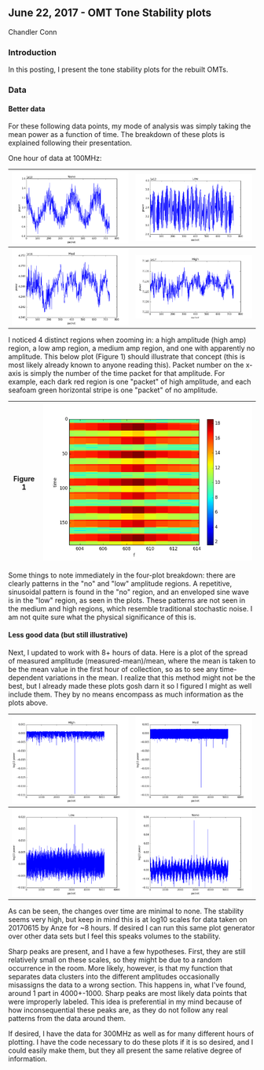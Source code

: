 ## June 22, 2017 - OMT Tone Stability plots
Chandler Conn

### Introduction

In this posting, I present the tone stability plots for the rebuilt OMTs.

### Data

#### Better data

For these following data points, my mode of analysis was simply taking the mean power as a function of time. The breakdown of these plots is explained following their presentation.

One hour of data at 100MHz:

|![alt-text](../20170622_ToneStability_and_Acrylic/ccno.png)|![alt-text](../20170622_ToneStability_and_Acrylic/cclow.png)|
|----|----|
|![alt-text](../20170622_ToneStability_and_Acrylic/ccmed.png)|![alt-text](../20170622_ToneStability_and_Acrylic/cchigh.png)|

I noticed 4 distinct regions when zooming in: a high amplitude (high amp) region, a low amp region, a medium amp region, and one with apparently no amplitude. This below plot (Figure 1) should illustrate that concept (this is most likely already known to anyone reading this).
Packet number on the x-axis is simply the number of the time packet for that amplitude. For example, each dark red region is one "packet" of high amplitude, and each seafoam green horizontal stripe is one "packet" of no amplitude.

|Figure 1|![alt-text](../20170622_ToneStability_and_Acrylic/zoom.png)|
|:---:|:---:|

Some things to note immediately in the four-plot breakdown: there are clearly patterns in the "no" and "low" amplitude regions. A repetitive, sinusoidal pattern is found in the "no" region, and an enveloped sine wave is in the "low" region, as seen in the plots. These patterns are not seen in the medium and high regions, which resemble traditional stochastic noise. I am not quite sure what the physical significance of this is.

#### Less good data (but still illustrative)

Next, I updated to work with 8+ hours of data. Here is a plot of the spread of measured amplitude (measured-mean)/mean, where the mean is taken to be the mean value in the first hour of collection, so as to see any time-dependent variations in the mean. I realize that this method might not be the best, but I already made these plots gosh darn it so I figured I might as well include them. They by no means encompass as much information as the plots above.

|![alt-text](../20170622_ToneStability_and_Acrylic/high_diffmean.png)|![alt-text](../20170622_ToneStability_and_Acrylic/med_diffmean.png)|
|:---:|:---:|
|![alt-text](../20170622_ToneStability_and_Acrylic/low_diffmean.png)|![alt-text](../20170622_ToneStability_and_Acrylic/no_diffmean.png)|

As can be seen, the changes over time are minimal to none. The stability seems very high, but keep in mind this is at log10 scales for data taken on 20170615 by Anze for ~8 hours. If desired I can run this same plot generator over other data sets but I feel this speaks volumes to the stability.

Sharp peaks are present, and I have a few hypotheses. First, they are still relatively small on these scales, so they might be due to a random occurrence in the room. More likely, however, is that my function that separates data clusters into the different amplitudes occasionally misassigns the data to a wrong section. This happens in, what I've found, around 1 part in 4000+-1000. Sharp peaks are most likely data points that were improperly labeled. This idea is preferential in my mind because of how inconsequential these peaks are, as they do not follow any real patterns from the data around them.

If desired, I have the data for 300MHz as well as for many different hours of plotting. I have the code necessary to do these plots if it is so desired, and I could easily make them, but they all present the same relative degree of information.

